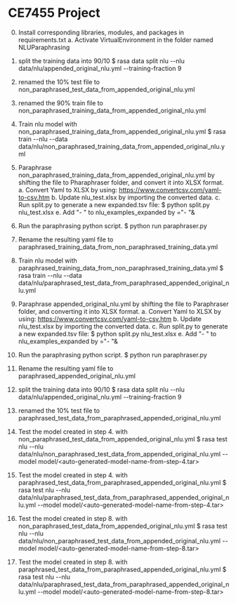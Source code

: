 # CE7455 Project

0. Install corresponding libraries, modules, and packages in requirements.txt
	a. Activate VirtualEnvironment in the folder named NLUParaphrasing

1. split the training data into 90/10
	$ rasa data split nlu --nlu data/nlu/appended_original_nlu.yml --training-fraction 9

2. renamed the 10% test file to non_paraphrased_test_data_from_appended_original_nlu.yml

3. renamed the 90% train file to non_paraphrased_training_data_from_appended_original_nlu.yml

4. Train nlu model with non_paraphrased_training_data_from_appended_original_nlu.yml
	$ rasa train --nlu --data data/nlu/non_paraphrased_training_data_from_appended_original_nlu.yml

5. Paraphrase non_paraphrased_training_data_from_appended_original_nlu.yml by shifting the file to Pharaphraser folder, and convert it into XLSX format.
	a. Convert Yaml to XLSX by using: https://www.convertcsv.com/yaml-to-csv.htm 
	b. Update nlu_test.xlsx by importing the converted data.
	c. Run split.py to generate a new expanded.tsv file:
$ python split.py nlu_test.xlsx
e. Add "- " to nlu_examples_expanded by ="- "&<cell>

6. Run the paraphrasing python script.
	$ python run paraphraser.py

7. Rename the resulting yaml file to paraphrased_training_data_from_non_paraphrased_training_data.yml

8. Train nlu model with paraphrased_training_data_from_non_paraphrased_training_data.yml
	$ rasa train --nlu --data data/nlu/paraphrased_test_data_from_paraphrased_appended_original_nlu.yml

9. Paraphrase appended_original_nlu.yml by shifting the file to Paraphraser folder, and converting it into XLSX format.
	a. Convert Yaml to XLSX by using: https://www.convertcsv.com/yaml-to-csv.htm 
	b. Update nlu_test.xlsx by importing the converted data.
	c. Run split.py to generate a new expanded.tsv file:
$ python split.py nlu_test.xlsx
e. Add "- " to nlu_examples_expanded by ="- "&<cell>

10. Run the paraphrasing python script.
	$ python run paraphraser.py

11. Rename the resulting yaml file to paraphrased_appended_original_nlu.yml

12. split the training data into 90/10
	$ rasa data split nlu --nlu data/nlu/appended_original_nlu.yml --training-fraction 9

13. renamed the 10% test file to paraphrased_test_data_from_paraphrased_appended_original_nlu.yml

14. Test the model created in step 4. with non_paraphrased_test_data_from_appended_original_nlu.yml
	$ rasa test nlu --nlu data/nlu/non_paraphrased_test_data_from_appended_original_nlu.yml --model model/<auto-generated-model-name-from-step-4.tar>

15. Test the model created in step 4. with paraphrased_test_data_from_paraphrased_appended_original_nlu.yml
	$ rasa test nlu --nlu data/nlu/paraphrased_test_data_from_paraphrased_appended_original_nlu.yml --model model/<auto-generated-model-name-from-step-4.tar>

16. Test the model created in step 8. with non_paraphrased_test_data_from_appended_original_nlu.yml
	$ rasa test nlu --nlu data/nlu/non_paraphrased_test_data_from_appended_original_nlu.yml --model model/<auto-generated-model-name-from-step-8.tar>
17. Test the model created in step 8. with paraphrased_test_data_from_paraphrased_appended_original_nlu.yml
	$ rasa test nlu --nlu data/nlu/paraphrased_test_data_from_paraphrased_appended_original_nlu.yml --model model/<auto-generated-model-name-from-step-8.tar>

